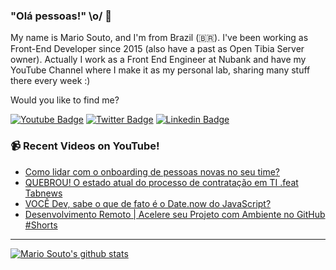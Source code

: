 ### "Olá pessoas!" \o/ 👋

My name is Mario Souto, and I'm from Brazil (🇧🇷). I've been working as Front-End Developer since 2015 (also have a past as Open Tibia Server owner). Actually I work as a Front End Engineer at Nubank and have my YouTube Channel where I make it as my personal lab, sharing many stuff there every week :)

Would you like to find me?

[![Youtube Badge](https://img.shields.io/badge/-Youtube-FF0000?style=flat-square&labelColor=FF0000&logo=youtube&logoColor=white&link=https://youtube.com/c/DevSoutinho)](https://youtube.com/c/DevSoutinho)
[![Twitter Badge](https://img.shields.io/badge/-Twitter-1ca0f1?style=flat-square&labelColor=1ca0f1&logo=twitter&logoColor=white&link=https://twitter.com/omariosouto)](https://twitter.com/omariosouto)
[![Linkedin Badge](https://img.shields.io/badge/-LinkedIn-blue?style=flat-square&logo=Linkedin&logoColor=white&link=https://www.linkedin.com/in/omariosouto)](https://www.linkedin.com/in/omariosouto)

### 📹 Recent Videos on YouTube!

<!-- YOUTUBE:START -->
- [Como lidar com o onboarding de pessoas novas no seu time?](https://www.youtube.com/watch?v=SJHRUi350go)
- [QUEBROU! O estado atual do processo de contratação em TI .feat Tabnews](https://www.youtube.com/watch?v=y-uceSP5kBA)
- [VOCÊ Dev, sabe o que de fato é o Date.now do JavaScript?](https://www.youtube.com/watch?v=Rn2TA02_5tU)
- [Desenvolvimento Remoto | Acelere seu Projeto com Ambiente no GitHub #Shorts](https://www.youtube.com/watch?v=m9UKv0sZ3qg)
<!-- YOUTUBE:END -->

____


[![Mario Souto's github stats](https://github-readme-stats.vercel.app/api?username=omariosouto&theme=dark&show_icons=true&count_private=true)](https://github.com/omariosouto)
